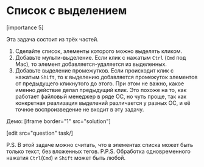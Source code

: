 # Список с выделением

[importance 5]

Эта задача состоит из трёх частей.

<ol>
<li>Сделайте список, элементы которого можно выделять кликом.</li>
<li>Добавьте мульти-выделение. Если клик с нажатым <code class="key">Ctrl</code> (<code class="key">Cmd</code> под Mac), то элемент добавляется-удаляется из выделенных.</li>
<li>Добавьте выделение промежутков. Если происходит клик с нажатым <code class="key">Shift</code>, то к выделению добавляется промежуток элементов от предыдущего кликнутого до этого. При этом не важно, какое именно действие делал предыдущий клик.
Это похоже на то, как работает файловый менеджер в ряде ОС, но чуть проще, так как конкретная реализация выделений различается у разных ОС, и её точное воспроизведение не входит в эту задачу.</li>
</ol>

Демо:
[iframe border="1" src="solution"]

[edit src="question" task/]

P.S. В этой задаче можно считать, что в элементах списка может быть только текст, без вложенных тегов. 
P.P.S. Обработка одновременного нажатия <code class="key">Ctrl</code>(<code class="key">Cmd</code>) и <code class="key">Shift</code> может быть любой.